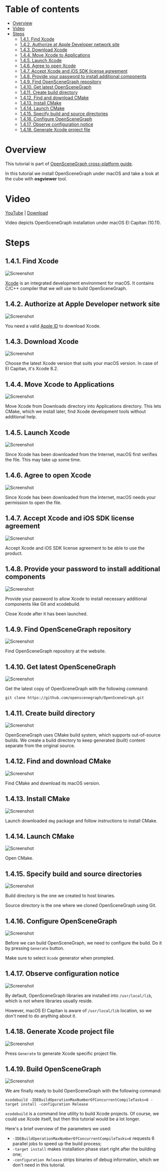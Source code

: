 Table of contents
=================

* [Overview](#overview)
* [Video](#video)
* [Steps](#steps)
  * [1.4.1. Find Xcode](#step-find-xcode)
  * [1.4.2. Authorize at Apple Developer network site](#step-auth)
  * [1.4.3. Download Xcode](#step-download-xcode)
  * [1.4.4. Move Xcode to Applications](#step-move-xcode)
  * [1.4.5. Launch Xcode](#step-launch-xcode)
  * [1.4.6. Agree to open Xcode](#step-open-xcode)
  * [1.4.7. Accept Xcode and iOS SDK license agreement](#step-accept-xcode-license)
  * [1.4.8. Provide your password to install additional components](#step-install-addon)
  * [1.4.9. Find OpenSceneGraph repository](#step-find-osg)
  * [1.4.10. Get latest OpenSceneGraph](#step-get-osg)
  * [1.4.11. Create build directory](#step-build-dir)
  * [1.4.12. Find and download CMake](#step-get-cmake)
  * [1.4.13. Install CMake](#step-install-cmake)
  * [1.4.14. Launch CMake](#step-open-cmake)
  * [1.4.15. Specify build and source directories](#step-specify-dirs)
  * [1.4.16. Configure OpenSceneGraph](#step-cfg-osg)
  * [1.4.17. Observe configuration notice](#step-observe-cfg)
  * [1.4.18. Generate Xcode project file](#step-generate)


<a name="overview"/>

Overview
========

This tutorial is part of [OpenSceneGraph cross-platform guide](http://github.com/OGStudio/openscenegraph-cross-platform-guide).

In this tutorial we install OpenSceneGraph under macOS and take a look
at the cube with **osgviewer** tool.

<a name="video"/>

Video
=====

[YouTube](https://todo) | [Download](readme/video.mp4)

Video depicts OpenSceneGraph installation under macOS El Capitan (10.11).

<a name="steps"/>

Steps
=====

<a name="step-find-xcode"/>

1.4.1. Find Xcode
-----------------

  ![Screenshot](readme/f028.png)

  [Xcode](http://developer.apple.com/xcode/) is an integrated development
  environment for macOS. It contains C/C++ compiler that we will use
  to build OpenSceneGraph.

<a name="step-auth"/>

1.4.2. Authorize at Apple Developer network site
------------------------------------------------

  ![Screenshot](readme/f046.png)

  You need a valid [Apple ID](http://appleid.apple.com) to download Xcode.

<a name="step-download-xcode"/>

1.4.3. Download Xcode
---------------------

  ![Screenshot](readme/f080.png)

  Choose the latest Xcode version that suits your macOS version. In case
  of El Capitan, it's Xcode 8.2.

<a name="step-move-xcode"/>

1.4.4. Move Xcode to Applications
----------------------------------

  ![Screenshot](readme/f131.png)

  Move Xcode from Downloads directory into Applications directory. This
  lets CMake, which we install later, find Xcode development
  tools without additional help.

<a name="step-launch-xcode"/>

1.4.5. Launch Xcode
-------------------

  ![Screenshot](readme/f156.png)

  Since Xcode has been downloaded from the Internet, macOS first verifies the file.
  This may take up some time.

<a name="step-open-xcode"/>

1.4.6. Agree to open Xcode
--------------------------

  ![Screenshot](readme/f186.png)

  Since Xcode has been downloaded from the Internet, macOS needs your
  permission to open the file.

<a name="step-accept-xcode-license"/>

1.4.7. Accept Xcode and iOS SDK license agreement
-------------------------------------------------

  ![Screenshot](readme/f205.png)

  Accept Xcode and iOS SDK license agreement to be able to use the product.

<a name="step-install-addon"/>

1.4.8. Provide your password to install additional components
-------------------------------------------------------------

  ![Screenshot](readme/f211.png)

  Provide your password to allow Xcode to install necessary
  additional components like Git and xcodebuild.
 
  Close Xcode after it has been launched.

<a name="step-find-osg"/>

1.4.9. Find OpenSceneGraph repository
-------------------------------------

  ![Screenshot](readme/f295.png)

  Find OpenSceneGraph repository at the website.

<a name="step-get-osg"/>

1.4.10. Get latest OpenSceneGraph
---------------------------------

  ![Screenshot](readme/f327.png)

  Get the latest copy of OpenSceneGraph with the following command:

  `git clone https://github.com/openscenegraph/OpenSceneGraph.git`

<a name="step-build-dir"/>

1.4.11. Create build directory
------------------------------

  ![Screenshot](readme/f358.png)
  
  OpenSceneGraph uses CMake build system, which supports out-of-source builds.
  We create a build directory to keep generated (built) content separate
  from the original source.

<a name="step-get-cmake"/>

1.4.12. Find and download CMake
-------------------------------

  ![Screenshot](readme/f401.png)
  
  Find CMake and download its macOS version.
 
<a name="step-install-cmake"/>

1.4.13. Install CMake
---------------------

  ![Screenshot](readme/f446.png)

  Launch downloaded `dmg` package and follow instructions to install CMake.

<a name="step-open-cmake"/>

1.4.14. Launch CMake
--------------------

  ![Screenshot](readme/f468.png)

  Open CMake.

<a name="step-specify-dirs"/>

1.4.15. Specify build and source directories
--------------------------------------------

  ![Screenshot](readme/f520.png)

  Build directory is the one we created to host binaries.

  Source directory is the one where we cloned OpenSceneGraph using Git.

<a name="step-cfg-osg"/>

1.4.16. Configure OpenSceneGraph
--------------------------------

  ![Screenshot](readme/f540.png)

  Before we can build OpenSceneGraph, we need to configure the build.
  Do it by pressing `Generate` button.

  Make sure to select `Xcode` generator when prompted.

<a name="step-observe-cfg"/>

1.4.17. Observe configuration notice
------------------------------------

  ![Screenshot](readme/f561.png)

  By default, OpenSceneGraph libraries are installed into `/usr/local/lib`,
  which is not where libraries usually reside.

  However, macOS El Capitan is aware of `/usr/local/lib` location, so we don't
  need to do anything about it.

<a name="step-generate"/>

1.4.18. Generate Xcode project file
-----------------------------------

  ![Screenshot](readme/f572.png)

  Press `Generate` to generate Xcode specific project file.

<a name="step-build"/>

1.4.19. Build OpenSceneGraph
----------------------------

  ![Screenshot](readme/f641.png)

  We are finally ready to build OpenSceneGraph with the following command:

  `xcodebuild -IDEBuildOperationMaxNumberOfConcurrentCompileTasks=6 -target install -configuration Release`

  `xcodebuild` is a command line utility to build Xcode projects. Of course,
  we could use Xcode itself, but then this tutorial would be a lot longer.

  Here's a brief overview of the parameters we used:
  - `-IDEBuildOperationMaxNumberOfConcurrentCompileTasks=6` requests 6 parallel jobs to speed up the build process;
  - `-target install` makes installation phase start right after the building one;
  - `-configuration Release` strips binaries of debug information, which we don't need in this tutorial.


